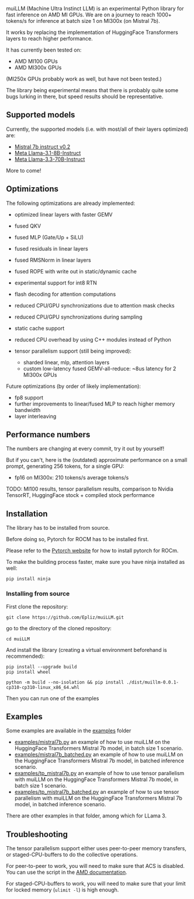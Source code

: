 muiLLM (Machine Ultra Instinct LLM) is an experimental Python library for fast inference on AMD MI GPUs.
We are on a journey to reach 1000+ tokens/s for inference at batch size 1 on MI300x (on Mistral 7b).

It works by replacing the implementation of HuggingFace Transformers layers to reach higher performance.

It has currently been tested on:
* AMD MI100 GPUs
* AMD MI300x GPUs

(MI250x GPUs probably work as well, but have not been tested.)

The library being experimental means that there is probably quite some bugs lurking in there, but speed results should be representative.

## Supported models

Currently, the supported models (i.e. with most/all of their layers optimized) are:
* [Mistral 7b instruct v0.2](https://huggingface.co/mistralai/Mistral-7B-Instruct-v0.2)
* [Meta Llama-3.1-8B-Instruct](https://huggingface.co/meta-llama/Llama-3.1-8B-Instruct)
* [Meta Llama-3.3-70B-Instruct](https://huggingface.co/meta-llama/Llama-3.3-70B-Instruct)

More to come!

## Optimizations

The following optimizations are already implemented:
* optimized linear layers with faster GEMV
* fused QKV
* fused MLP (Gate/Up + SiLU)
* fused residuals in linear layers
* fused RMSNorm in linear layers
* fused ROPE with write out in static/dynamic cache
* experimental support for int8 RTN
* flash decoding for attention computations
* reduced CPU/GPU synchronizations due to attention mask checks
* reduced CPU/GPU synchronizations during sampling
* static cache support
* reduced CPU overhead by using C++ modules instead of Python

* tensor parallelism support (still being improved):
    * sharded linear, mlp, attention layers
    * custom low-latency fused GEMV-all-reduce: ~8us latency for 2 MI300x GPUs

Future optimizations (by order of likely implementation):
* fp8 support
* further improvements to linear/fused MLP to reach higher memory bandwidth
* layer interleaving

## Performance numbers

The numbers are changing at every commit, try it out by yourself!

But if you can't, here is the (outdated) approximate performance on a small prompt, generating 256 tokens, for a single GPU:
* fp16 on MI300x: 210 tokens/s average tokens/s

TODO: MI100 results, tensor parallelism results, comparison to Nvidia TensorRT, HuggingFace stock + compiled stock performance

## Installation

The library has to be installed from source.

Before doing so, Pytorch for ROCM has to be installed first.

Please refer to the [Pytorch website](https://pytorch.org/get-started/locally/) for how to install pytorch for ROCm.

To make the building process faster, make sure you have ninja installed as well:

```shell
pip install ninja
```

### Installing from source

First clone the repository:

```shell
git clone https://github.com/Epliz/muiLLM.git
```

go to the directory of the cloned repository:

```shell
cd muiLLM
```

And install the library (creating a virtual environment beforehand is recommended):

```shell
pip install --upgrade build
pip install wheel

python -m build --no-isolation && pip install ./dist/muillm-0.0.1-cp310-cp310-linux_x86_64.whl
```

Then you can run one of the examples

## Examples

Some examples are available in the [examples](examples/) folder

* [examples/mistral7b.py](examples/mistral7b.py) an example of how to use muiLLM on the HuggingFace Transformers Mistral 7b model, in batch size 1 scenario.
* [examples/mistral7b_batched.py](examples/mistral7b_batched.py) an example of how to use muiLLM on the HuggingFace Transformers Mistral 7b model, in batched inference scenario.
* [examples/tp_mistral7b.py](examples/tp_mistral7b.py) an example of how to use tensor parallelism with muiLLM on the HuggingFace Transformers Mistral 7b model, in batch size 1 scenario.
* [examples/tp_mistral7b_batched.py](examples/tp_mistral7b_batched.py) an example of how to use tensor parallelism with muiLLM on the HuggingFace Transformers Mistral 7b model, in batched inference scenario.

There are other examples in that folder, among which for LLama 3.

## Troubleshooting

The tensor parallelism support either uses peer-to-peer memory transfers, or staged-CPU-buffers to do the collective operations.

For peer-to-peer to work, you will need to make sure that ACS is disabled. You can use the script in the [AMD documentation](https://dcgpu.docs.amd.com/projects/gpu-cluster-networking/en/develop/how-to/single-node-config.html#configuration-scripts).

For staged-CPU-buffers to work, you will need to make sure that your limit for locked memory (`ulimit -l`) is high enough.